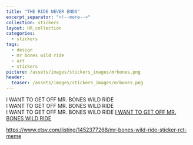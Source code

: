 ```yaml
---
title: "THE RIDE NEVER ENDS"
excerpt_separator: "<!--more-->"
collection: stickers
layout: HR_collection
categories:
  - stickers
tags:
  - design
  - mr bones wild ride
  - art
  - stickers
picture: /assets/images/stickers_images/mrbones.png
header:
  teaser: /assets/images/stickers_images/mrbones.png
---
```

I WANT TO GET OFF MR. BONES WILD RIDE  
I WANT TO GET OFF MR. BONES WILD RIDE  
I WANT TO GET OFF MR. BONES WILD RIDE  <!--more-->
<a href="https://knowyourmeme.com/memes/mr-bones-wild-ride">I WANT TO GET OFF MR. BONES WILD RIDE</a>  

https://www.etsy.com/listing/1452377268/mr-bones-wild-ride-sticker-rct-meme



